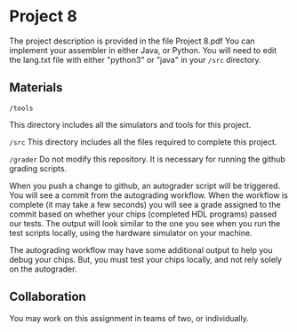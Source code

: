 # Project 8

The project description is provided in the file Project 8.pdf
You can implement your assembler in either Java, or Python. 
You will need to edit the lang.txt file with either "python3" or "java" in your ```/src``` directory.

## Materials

```/tools```

This directory includes all the simulators and tools for this project.

```/src```
This directory includes all the files required to complete this project.

```/grader```
Do not modify this repository. It is necessary for running the github grading scripts.

When you push a change to github, an autograder script will be triggered. You will see a commit from the autograding workflow. When the workflow is complete (it may take a few seconds) you will see a grade assigned to the commit based on whether your chips (completed HDL programs) passed our tests. The output will look similar to the one you see when you run the test scripts locally, using the hardware simulator on your machine.

The autograding workflow may have some additional output to help you debug your chips. But, you must test your chips locally, and not rely solely on the autograder.

## Collaboration

You may work on this assignment in teams of two, or individually.
